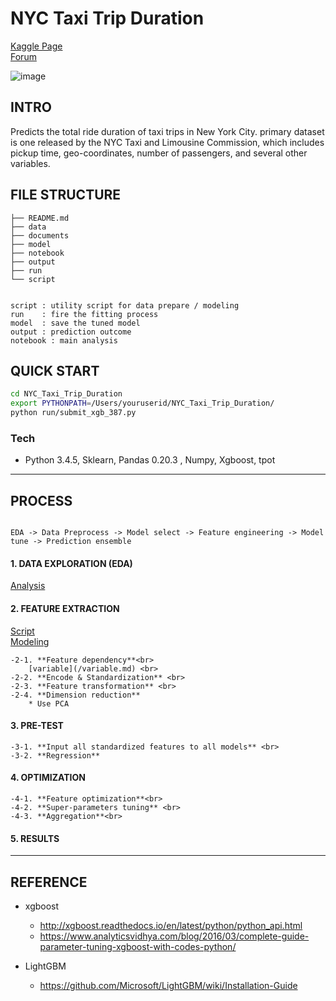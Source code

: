 # NYC Taxi Trip Duration

[Kaggle Page](https://www.kaggle.com/c/nyc-taxi-trip-duration)<br>
[Forum](https://hackmd.io/s/BkScUQ4IW)



![image](https://github.com/yennanliu/NYC_Taxi_Trip_Duration/blob/master/data/nyc_taxi.jpg)


## INTRO

Predicts the total ride duration of taxi trips in New York City. primary dataset is one released by the NYC Taxi and Limousine Commission, which includes pickup time, geo-coordinates, number of passengers, and several other variables.

## FILE STRUCTURE

```
├── README.md
├── data  
├── documents
├── model   
├── notebook
├── output
├── run
└── script


script : utility script for data prepare / modeling 
run    : fire the fitting process 
model  : save the tuned model
output : prediction outcome
notebook : main analysis

```


## QUICK START



```Bash
cd NYC_Taxi_Trip_Duration
export PYTHONPATH=/Users/youruserid/NYC_Taxi_Trip_Duration/
python run/submit_xgb_387.py

```

### Tech
- Python 3.4.5, Sklearn, Pandas 0.20.3 , Numpy, Xgboost, tpot


---
## PROCESS

```

EDA -> Data Preprocess -> Model select -> Feature engineering -> Model tune -> Prediction ensemble

```


#### 1. DATA EXPLORATION (EDA)

[Analysis](/notebook)

#### 2. FEATURE EXTRACTION 

[Script](/script)<br>
[Modeling](/run)

	-2-1. **Feature dependency**<br>
		[variable](/variable.md) <br>
	-2-2. **Encode & Standardization** <br>
	-2-3. **Feature transformation** <br>
	-2-4. **Dimension reduction**
   		* Use PCA

#### 3. PRE-TEST
	-3-1. **Input all standardized features to all models** <br>
	-3-2. **Regression**

#### 4. OPTIMIZATION
	-4-1. **Feature optimization**<br>
	-4-2. **Super-parameters tuning** <br>
	-4-3. **Aggregation**<br>

#### 5. RESULTS  

---
## REFERENCE

- xgboost
  - http://xgboost.readthedocs.io/en/latest/python/python_api.html 
  - https://www.analyticsvidhya.com/blog/2016/03/complete-guide-parameter-tuning-xgboost-with-codes-python/

- LightGBM
  - https://github.com/Microsoft/LightGBM/wiki/Installation-Guide



